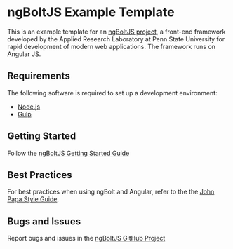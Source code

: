 # ngBoltJS Example Template

This is an example template for an [ngBoltJS project](https://github.com/ngbolt/ng-bolt), a front-end framework developed by the Applied Research Laboratory at Penn State University for rapid development of modern web applications. The framework runs on Angular JS.
  
## Requirements

The following software is required to set up a development environment:

* [Node.js](https://nodejs.org)
* [Gulp](http://gulpjs.com)
    
## Getting Started

Follow the [ngBoltJS Getting Started Guide](https://ngbolt.github.io/#/guides/getting-started)

## Best Practices

For best practices when using ngBolt and Angular, refer to the the [John Papa Style Guide](https://github.com/johnpapa/angular-styleguide/blob/master/a1/README.md).

## Bugs and Issues

Report bugs and issues in the [ngBoltJS GitHub Project](https://github.com/ngBolt/ng-bolt/issues)

